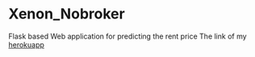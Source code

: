 # Xenon_Nobroker
Flask based Web application for predicting the rent price
The link of my [herokuapp](https://no-broker.herokuapp.com)
